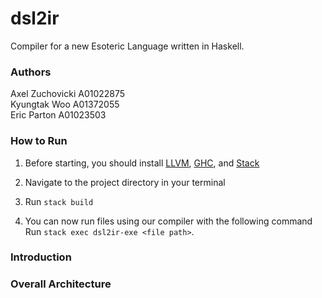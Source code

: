 # dsl2ir
Compiler for a new Esoteric Language written in Haskell.

### Authors

Axel Zuchovicki A01022875  
Kyungtak Woo A01372055  
Eric Parton A01023503

### How to Run

1. Before starting, you should install [LLVM](https://github.com/llvm-hs/llvm-hs/blob/llvm-4/README.md#installing-llvm), [GHC](https://www.haskell.org/ghc/download_ghc_7_6_1.html), and [Stack](https://docs.haskellstack.org/en/stable/README/#how-to-install)  

2. Navigate to the project directory in your terminal  

3. Run `stack build`  

4. You can now run files using our compiler with the following command  Run `stack exec dsl2ir-exe <file path>`.

### Introduction


### Overall Architecture
